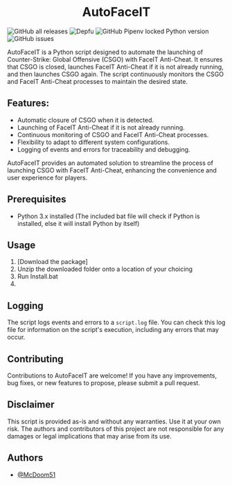 <h1 align="center">AutoFaceIT</h1>

![GitHub all releases](https://img.shields.io/github/downloads/McDoom51/AutoFaceIT/total?style=for-the-badge) 
![Depfu](https://img.shields.io/depfu/dependencies/github/mcdoom51/autofaceit?style=for-the-badge)
![GitHub Pipenv locked Python version](https://img.shields.io/github/pipenv/locked/python-version/mcdoom51/autofaceit?style=for-the-badge)
![GitHub issues](https://img.shields.io/github/issues/mcdoom51/autofaceit?style=for-the-badge)

AutoFaceIT is a Python script designed to automate the launching of Counter-Strike: Global Offensive (CSGO) with FaceIT Anti-Cheat. It ensures that CSGO is closed, launches FaceIT Anti-Cheat if it is not already running, and then launches CSGO again. The script continuously monitors the CSGO and FaceIT Anti-Cheat processes to maintain the desired state.

## Features:
- Automatic closure of CSGO when it is detected.
- Launching of FaceIT Anti-Cheat if it is not already running.
- Continuous monitoring of CSGO and FaceIT Anti-Cheat processes.
- Flexibility to adapt to different system configurations.
- Logging of events and errors for traceability and debugging.

AutoFaceIT provides an automated solution to streamline the process of launching CSGO with FaceIT Anti-Cheat, enhancing the convenience and user experience for players.

## Prerequisites

- Python 3.x installed (The included bat file will check if Python is installed, else it will install Python by itself)

## Usage

1. [Download the package]
2. Unzip the downloaded folder onto a location of your choicing
3. Run Install.bat
4. 

## Logging

The script logs events and errors to a `script.log` file. You can check this log file for information on the script's execution, including any errors that may occur.

## Contributing

Contributions to AutoFaceIT are welcome! If you have any improvements, bug fixes, or new features to propose, please submit a pull request.

## Disclaimer

This script is provided as-is and without any warranties. Use it at your own risk. The authors and contributors of this project are not responsible for any damages or legal implications that may arise from its use.

## Authors

- [@McDoom51](https://www.github.com/McDoom51)
